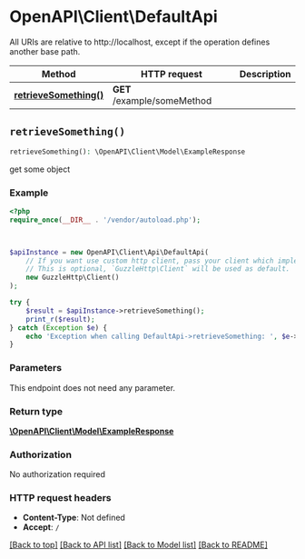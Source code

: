 # OpenAPI\Client\DefaultApi

All URIs are relative to http://localhost, except if the operation defines another base path.

| Method | HTTP request | Description |
| ------------- | ------------- | ------------- |
| [**retrieveSomething()**](DefaultApi.md#retrieveSomething) | **GET** /example/someMethod |  |


## `retrieveSomething()`

```php
retrieveSomething(): \OpenAPI\Client\Model\ExampleResponse
```



get some object

### Example

```php
<?php
require_once(__DIR__ . '/vendor/autoload.php');



$apiInstance = new OpenAPI\Client\Api\DefaultApi(
    // If you want use custom http client, pass your client which implements `GuzzleHttp\ClientInterface`.
    // This is optional, `GuzzleHttp\Client` will be used as default.
    new GuzzleHttp\Client()
);

try {
    $result = $apiInstance->retrieveSomething();
    print_r($result);
} catch (Exception $e) {
    echo 'Exception when calling DefaultApi->retrieveSomething: ', $e->getMessage(), PHP_EOL;
}
```

### Parameters

This endpoint does not need any parameter.

### Return type

[**\OpenAPI\Client\Model\ExampleResponse**](../Model/ExampleResponse.md)

### Authorization

No authorization required

### HTTP request headers

- **Content-Type**: Not defined
- **Accept**: `/`

[[Back to top]](#) [[Back to API list]](../../README.md#endpoints)
[[Back to Model list]](../../README.md#models)
[[Back to README]](../../README.md)

